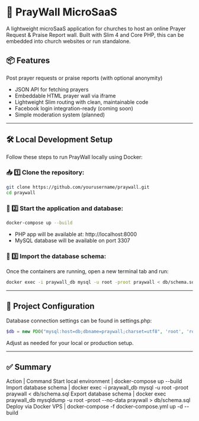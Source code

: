 # 🙏 PrayWall MicroSaaS
A lightweight microSaaS application for churches to host an online Prayer Request & Praise Report wall. Built with Slim 4 and Core PHP, this can be embedded into church websites or run standalone.

## 📦 Features
Post prayer requests or praise reports (with optional anonymity)

- JSON API for fetching prayers
- Embeddable HTML prayer wall via iframe
- Lightweight Slim routing with clean, maintainable code
- Facebook login integration-ready (coming soon)
- Simple moderation system (planned)

---

## 🛠️ Local Development Setup

Follow these steps to run PrayWall locally using Docker:

### 📥 1️⃣ Clone the repository:

```bash
git clone https://github.com/yourusername/praywall.git
cd praywall
```

### 🚀 2️⃣ Start the application and database:

```bash
docker-compose up --build
```

- PHP app will be available at: http://localhost:8000
- MySQL database will be available on port 3307

### 📂 3️⃣ Import the database schema:

Once the containers are running, open a new terminal tab and run:

```bash
docker exec -i praywall_db mysql -u root -proot praywall < db/schema.sql
```

---

## 📄 Project Configuration

Database connection settings can be found in settings.php:

```php
$db = new PDO("mysql:host=db;dbname=praywall;charset=utf8", 'root', 'root');
```

Adjust as needed for your local or production setup.

---

## ✅ Summary

Action | Command
Start local environment | docker-compose up --build
Import database schema | docker exec -i praywall_db mysql -u root -proot praywall < db/schema.sql
Export database schema | docker exec praywall_db mysqldump -u root -proot --no-data praywall > db/schema.sql
Deploy via Docker VPS | docker-compose -f docker-compose.yml up -d --build